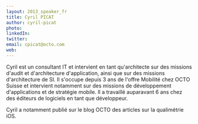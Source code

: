 ```yaml
---
layout: 2013_speaker_fr
title: Cyril PICAT
author: cyril-picat
photo:
linkedIn:
twitter:
email: cpicat@octo.com
web:
---
```


Cyril est un consultant IT et intervient en tant qu'architecte sur des missions d'audit et d'architecture d'application, ainsi que sur des missions d'architecture de SI. Il s'occupe depuis 3 ans de l'offre Mobilité chez 
OCTO Suisse et intervient notamment sur des missions de développement d'applications et de stratégie mobile. Il a travaillé auparavant 6 ans chez des éditeurs de logiciels en tant que développeur.

Cyril a notamment publié sur le blog OCTO des articles sur la qualimétrie iOS.